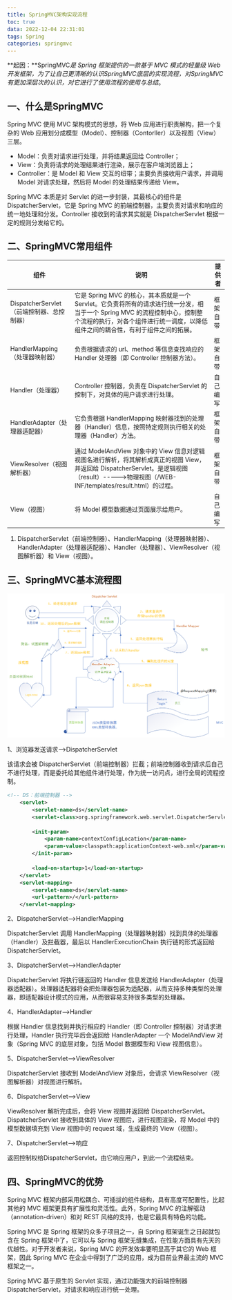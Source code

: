 ```yaml
---
title: SpringMVC架构实现流程
toc: true
data: 2022-12-04 22:31:01
tags: Spring
categories: springmvc
---
```


**起因：**SpringMVC*是 Spring 框架提供的一款基于 MVC 模式的轻量级 Web 开发框架，为了让自己更清晰的认识SpringMVC底层的实现流程，对SpringMVC有更加深层次的认识，对它进行了使用流程的使用与总结*。<!--more-->

## 一、什么是SpringMVC

Spring MVC 使用 MVC 架构模式的思想，将 Web 应用进行职责解构，把一个复杂的 Web 应用划分成模型（Model）、控制器（Contorller）以及视图（View）三层。

-   Model：负责对请求进行处理，并将结果返回给 Controller；
-   View：负责将请求的处理结果进行渲染，展示在客户端浏览器上；
-   Controller：是 Model 和 View 交互的纽带；主要负责接收用户请求，并调用 Model 对请求处理，然后将 Model 的处理结果传递给 View。

Spring MVC 本质是对 Servlet 的进一步封装，其最核心的组件是 DispatcherServlet，它是 Spring MVC 的前端控制器，主要负责对请求和响应的统一地处理和分发。Controller 接收到的请求其实就是 DispatcherServlet 根据一定的规则分发给它的。

## 二、SpringMVC常用组件



| 组件                                      | **说明**                                                     | 提供者   |
| ----------------------------------------- | ------------------------------------------------------------ | -------- |
| DispatcherServlet（前端控制器、总控制器） | 它是 Spring MVC 的核心，其本质就是一个 Servlet。它负责将所有的请求进行统一分发，相当于一个 Spring MVC 的流程控制中心，控制整个流程的执行，对各个组件进行统一调度，以降低组件之间的耦合性，有利于组件之间的拓展。 | 框架自带 |
| HandlerMapping（处理器映射器）            | 负责根据请求的 url、method 等信息查找响应的 Handler 处理器（即 Controller 控制器方法）。 | 框架自带 |
| Handler（处理器）                         | Controller 控制器，负责在 DispatcherServlet 的控制下，对具体的用户请求进行处理。 | 自己编写 |
| HandlerAdapter（处理器适配器）            | 它负责根据 HandlerMapping 映射器找到的处理器（Handler）信息，按照特定规则执行相关的处理器（Handler）方法。 | 框架自带 |
| ViewResolver（视图解析器）                | 通过 ModelAndView 对象中的 View 信息对逻辑视图名进行解析，将其解析成真正的视图 View，并返回给 DispatcherServlet。是逻辑视图（result）----->物理视图（/WEB-INF/templates/result.html）的过程。 | 框架自带 |
| View（视图）                              | 将 Model 模型数据通过页面展示给用户。                        | 自己编写 |



1.  DispatcherServlet（前端控制器）、HandlerMapping（处理器映射器）、HandlerAdapter（处理器适配器）、Handler（处理器）、ViewResolver（视图解析器）和 View（视图）。

## 三、SpringMVC基本流程图

![image-20221204230911409](SpringMVC架构实现流程/image-20221204230911409.png)

1、浏览器发送请求——>DispatcherServlet

该请求会被 DispatcherServlet（前端控制器）拦截；前端控制器收到请求后自己不进行处理，而是委托给其他组件进行处理，作为统一访问点，进行全局的流程控制。

```xml
<!-- DS：前端控制器 -->
    <servlet>
        <servlet-name>ds</servlet-name>
        <servlet-class>org.springframework.web.servlet.DispatcherServlet</servlet-class>

        <init-param>
            <param-name>contextConfigLocation</param-name>
            <param-value>classpath:applicationContext-web.xml</param-value>
        </init-param>

        <load-on-startup>1</load-on-startup>
    </servlet>
    <servlet-mapping>
        <servlet-name>ds</servlet-name>
        <url-pattern>/</url-pattern>
    </servlet-mapping>
```

2、DispatcherServlet——>HandlerMapping

DispatcherServlet 调用 HandlerMapping（处理器映射器）找到具体的处理器（Handler）及拦截器，最后以 HandlerExecutionChain 执行链的形式返回给 DispatcherServlet。

3、DispatcherServlet——>HandlerAdapter

DispatcherServlet 将执行链返回的 Handler 信息发送给 HandlerAdapter（处理器适配器）。处理器适配器将会把处理器包装为适配器，从而支持多种类型的处理器，即适配器设计模式的应用，从而很容易支持很多类型的处理器。

4、HandlerAdapter——>Handler

根据 Handler 信息找到并执行相应的 Handler（即 Controller 控制器）对请求进行处理，Handler 执行完毕后会返回给 HandlerAdapter 一个 ModelAndView 对象（Spring MVC 的底层对象，包括 Model 数据模型和 View 视图信息）。

5、DispatcherServlet——>ViewResolver

DispatcherServlet 接收到 ModelAndView 对象后，会请求 ViewResolver（视图解析器）对视图进行解析。

6、DispatcherServlet——>View

ViewResolver 解析完成后，会将 View 视图并返回给 DispatcherServlet。DispatcherServlet 接收到具体的 View 视图后，进行视图渲染，将 Model 中的模型数据填充到 View 视图中的 request 域，生成最终的 View（视图）。

7、DispatcherServlet——>响应

返回控制权给DispatcherServlet，由它响应用户，到此一个流程结束。

## 四、SpringMVC的优势

Spring MVC 框架内部采用松耦合、可插拔的组件结构，具有高度可配置性，比起其他的 MVC 框架更具有扩展性和灵活性。此外，Spring MVC 的注解驱动（annotation-driven）和对 REST 风格的支持，也是它最具有特色的功能。

 Spring MVC 是 Spring 框架的众多子项目之一，自 Spring 框架诞生之日起就包含在 Spring 框架中了，它可以与 Spring 框架无缝集成，在性能方面具有先天的优越性。对于开发者来说，Spring MVC 的开发效率要明显高于其它的 Web 框架，因此 Spring MVC 在企业中得到了广泛的应用，成为目前业界最主流的 MVC 框架之一。

Spring MVC 基于原生的 Servlet 实现，通过功能强大的前端控制器 DispatcherServlet，对请求和响应进行统一处理。

